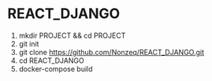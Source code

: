 # REACT_DJANGO

1. mkdir PROJECT && cd PROJECT
2. git init
3. git clone https://github.com/Nonzeq/REACT_DJANGO.git
4. cd REACT_DJANGO
5. docker-compose build
